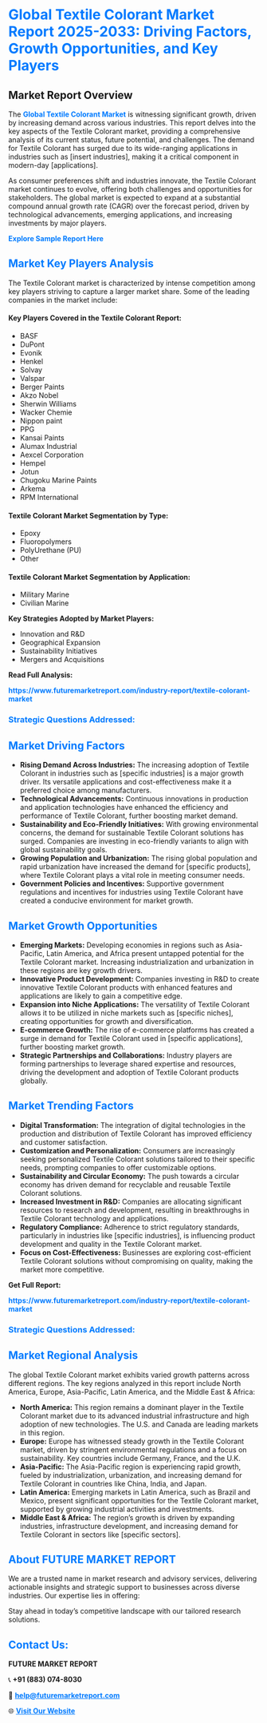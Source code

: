 <h1 style="color: #007BFF;">Global Textile Colorant Market Report 2025-2033: Driving Factors, Growth Opportunities, and Key Players</h1>

<section id="overview">
<h2>Market Report Overview</h2>
<p>The <a href="https://www.futuremarketreport.com/industry-report/textile-colorant-market" style="color: #007BFF; text-decoration: none;"><strong>Global Textile Colorant Market</strong></a> is witnessing significant growth, driven by increasing demand across various industries. This report delves into the key aspects of the Textile Colorant market, providing a comprehensive analysis of its current status, future potential, and challenges. The demand for Textile Colorant has surged due to its wide-ranging applications in industries such as [insert industries], making it a critical component in modern-day [applications].</p>
<p>As consumer preferences shift and industries innovate, the Textile Colorant market continues to evolve, offering both challenges and opportunities for stakeholders. The global market is expected to expand at a substantial compound annual growth rate (CAGR) over the forecast period, driven by technological advancements, emerging applications, and increasing investments by major players.</p>
</section>

<section id="overview">
<p><a href="https://www.futuremarketreport.com/request-sample/reportId=32723" style="color: #007BFF; text-decoration: none;"><strong>Explore Sample Report Here</strong></a></p>
</section>

<section id="key-players">
<h2 style="color: #007BFF;">Market Key Players Analysis</h2>
<p>The Textile Colorant market is characterized by intense competition among key players striving to capture a larger market share. Some of the leading companies in the market include:</p>
<h4>Key Players Covered in the Textile Colorant Report:</h4>
<ul><li>BASF</li><li>DuPont</li><li>Evonik</li><li>Henkel</li><li>Solvay</li><li>Valspar</li><li>Berger Paints</li><li>Akzo Nobel</li><li>Sherwin Williams</li><li>Wacker Chemie</li><li>Nippon paint</li><li>PPG</li><li>Kansai Paints</li><li>Alumax Industrial</li><li>Aexcel Corporation</li><li>Hempel</li><li>Jotun</li><li>Chugoku Marine Paints</li><li>Arkema</li><li>RPM International</li></ul>
<h4>Textile Colorant Market Segmentation by Type:</h4>
<ul><li>Epoxy</li><li>Fluoropolymers</li><li>PolyUrethane (PU)</li><li>Other</li></ul>

<h4>Textile Colorant Market Segmentation by Application:</h4>
<ul><li>Military Marine</li><li>Civilian Marine</li></ul>
<p><strong>Key Strategies Adopted by Market Players:</strong></p>
<ul>
<li>Innovation and R&D</li>
<li>Geographical Expansion</li>
<li>Sustainability Initiatives</li>
<li>Mergers and Acquisitions</li>
</ul>
</section>

<section>
<p><strong>Read Full Analysis: </strong></p><a href="https://www.futuremarketreport.com/industry-report/textile-colorant-market" style="color: #007BFF; text-decoration: none;"><strong>https://www.futuremarketreport.com/industry-report/textile-colorant-market</strong></a>
<h3 style="color: #007BFF;">Strategic Questions Addressed:</h3>
</section>

<section id="driving-factors">
<h2 style="color: #007BFF;">Market Driving Factors</h2>
<ul>
<li><strong>Rising Demand Across Industries:</strong> The increasing adoption of Textile Colorant in industries such as [specific industries] is a major growth driver. Its versatile applications and cost-effectiveness make it a preferred choice among manufacturers.</li>
<li><strong>Technological Advancements:</strong> Continuous innovations in production and application technologies have enhanced the efficiency and performance of Textile Colorant, further boosting market demand.</li>
<li><strong>Sustainability and Eco-Friendly Initiatives:</strong> With growing environmental concerns, the demand for sustainable Textile Colorant solutions has surged. Companies are investing in eco-friendly variants to align with global sustainability goals.</li>
<li><strong>Growing Population and Urbanization:</strong> The rising global population and rapid urbanization have increased the demand for [specific products], where Textile Colorant plays a vital role in meeting consumer needs.</li>
<li><strong>Government Policies and Incentives:</strong> Supportive government regulations and incentives for industries using Textile Colorant have created a conducive environment for market growth.</li>
</ul>
</section>

<section id="growth-opportunities">
<h2 style="color: #007BFF;">Market Growth Opportunities</h2>
<ul>
<li><strong>Emerging Markets:</strong> Developing economies in regions such as Asia-Pacific, Latin America, and Africa present untapped potential for the Textile Colorant market. Increasing industrialization and urbanization in these regions are key growth drivers.</li>
<li><strong>Innovative Product Development:</strong> Companies investing in R&D to create innovative Textile Colorant products with enhanced features and applications are likely to gain a competitive edge.</li>
<li><strong>Expansion into Niche Applications:</strong> The versatility of Textile Colorant allows it to be utilized in niche markets such as [specific niches], creating opportunities for growth and diversification.</li>
<li><strong>E-commerce Growth:</strong> The rise of e-commerce platforms has created a surge in demand for Textile Colorant used in [specific applications], further boosting market growth.</li>
<li><strong>Strategic Partnerships and Collaborations:</strong> Industry players are forming partnerships to leverage shared expertise and resources, driving the development and adoption of Textile Colorant products globally.</li>
</ul>
</section>

<section id="trending-factors">
<h2 style="color: #007BFF;">Market Trending Factors</h2>
<ul>
<li><strong>Digital Transformation:</strong> The integration of digital technologies in the production and distribution of Textile Colorant has improved efficiency and customer satisfaction.</li>
<li><strong>Customization and Personalization:</strong> Consumers are increasingly seeking personalized Textile Colorant solutions tailored to their specific needs, prompting companies to offer customizable options.</li>
<li><strong>Sustainability and Circular Economy:</strong> The push towards a circular economy has driven demand for recyclable and reusable Textile Colorant solutions.</li>
<li><strong>Increased Investment in R&D:</strong> Companies are allocating significant resources to research and development, resulting in breakthroughs in Textile Colorant technology and applications.</li>
<li><strong>Regulatory Compliance:</strong> Adherence to strict regulatory standards, particularly in industries like [specific industries], is influencing product development and quality in the Textile Colorant market.</li>
<li><strong>Focus on Cost-Effectiveness:</strong> Businesses are exploring cost-efficient Textile Colorant solutions without compromising on quality, making the market more competitive.</li>
</ul>
</section>

<section>
<p><strong>Get Full Report: </strong></p><a href="https://www.futuremarketreport.com/industry-report/textile-colorant-market" style="color: #007BFF; text-decoration: none;"><strong>https://www.futuremarketreport.com/industry-report/textile-colorant-market</strong></a>
<h3 style="color: #007BFF;">Strategic Questions Addressed:</h3>
</section>


<section id="regional-analysis">
<h2 style="color: #007BFF;">Market Regional Analysis</h2>
<p>The global Textile Colorant market exhibits varied growth patterns across different regions. The key regions analyzed in this report include North America, Europe, Asia-Pacific, Latin America, and the Middle East & Africa:</p>
<ul>
<li><strong>North America:</strong> This region remains a dominant player in the Textile Colorant market due to its advanced industrial infrastructure and high adoption of new technologies. The U.S. and Canada are leading markets in this region.</li>
<li><strong>Europe:</strong> Europe has witnessed steady growth in the Textile Colorant market, driven by stringent environmental regulations and a focus on sustainability. Key countries include Germany, France, and the U.K.</li>
<li><strong>Asia-Pacific:</strong> The Asia-Pacific region is experiencing rapid growth, fueled by industrialization, urbanization, and increasing demand for Textile Colorant in countries like China, India, and Japan.</li>
<li><strong>Latin America:</strong> Emerging markets in Latin America, such as Brazil and Mexico, present significant opportunities for the Textile Colorant market, supported by growing industrial activities and investments.</li>
<li><strong>Middle East & Africa:</strong> The region’s growth is driven by expanding industries, infrastructure development, and increasing demand for Textile Colorant in sectors like [specific sectors].</li>
</ul>
</section>

<footer>
<h2 style="color: #007BFF;">About FUTURE MARKET REPORT</h2>
<p>We are a trusted name in market research and advisory services, delivering actionable insights and strategic support to businesses across diverse industries. Our expertise lies in offering:</p>

<p>Stay ahead in today’s competitive landscape with our tailored research solutions.</p>

<h2 style="color: #007BFF;">Contact Us:</h2>
<p><strong>FUTURE MARKET REPORT</strong></p>
<p>📞 <strong>+91 (883) 074-8030</strong></p>
<p>📧 <strong><a href="mailto:help@futuremarketreport.com" style="color: #007BFF;">help@futuremarketreport.com</a></strong></p>
<p>🌐 <strong><a href="https://www.futuremarketreport.com/" style="color: #007BFF;">Visit Our Website</a></strong></p>
</footer>